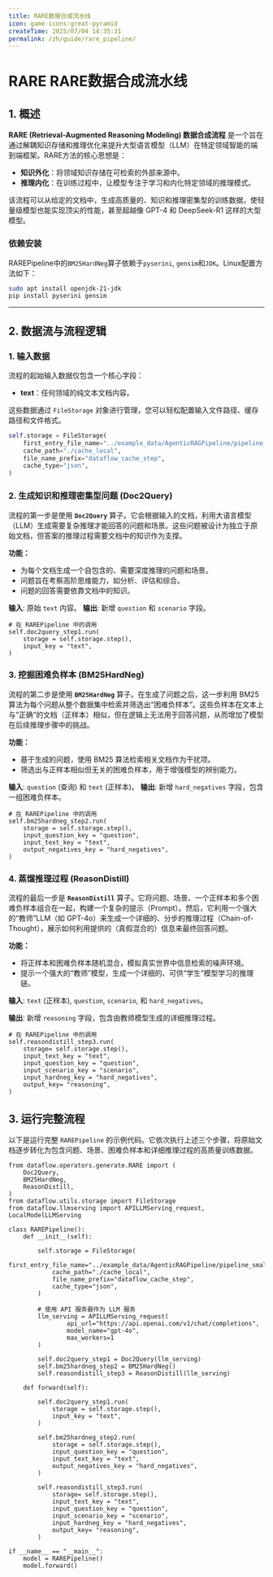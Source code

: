 ```yaml
---
title: RARE数据合成流水线
icon: game-icons:great-pyramid
createTime: 2025/07/04 14:35:31
permalink: /zh/guide/rare_pipeline/  
---
```


# RARE RARE数据合成流水线

## 1. 概述

**RARE (Retrieval-Augmented Reasoning Modeling) 数据合成流程** 是一个旨在通过解耦知识存储和推理优化来提升大型语言模型（LLM）在特定领域智能的端到端框架。RARE方法的核心思想是：
- **知识外化**：将领域知识存储在可检索的外部来源中。
- **推理内化**：在训练过程中，让模型专注于学习和内化特定领域的推理模式。

该流程可以从给定的文档中，生成高质量的、知识和推理密集型的训练数据，使轻量级模型也能实现顶尖的性能，甚至超越像 GPT-4 和 DeepSeek-R1 这样的大型模型。

### 依赖安装
RAREPipeline中的`BM25HardNeg`算子依赖于`pyserini`, `gensim`和`JDK`。Linux配置方法如下：
```bash
sudo apt install openjdk-21-jdk
pip install pyserini gensim
```

---

## 2. 数据流与流程逻辑

### 1. **输入数据**

流程的起始输入数据仅包含一个核心字段：

* **text**：任何领域的纯文本文档内容。

这些数据通过 `FileStorage` 对象进行管理，您可以轻松配置输入文件路径、缓存路径和文件格式。

```python
self.storage = FileStorage(
    first_entry_file_name="../example_data/AgenticRAGPipeline/pipeline_small_chunk.json",
    cache_path="./cache_local",
    file_name_prefix="dataflow_cache_step",
    cache_type="json",
)
```

### 2. **生成知识和推理密集型问题 (Doc2Query)**

流程的第一步是使用 **`Doc2Query`** 算子。它会根据输入的文档，利用大语言模型（LLM）生成需要复杂推理才能回答的问题和场景。这些问题被设计为独立于原始文档，但答案的推理过程需要文档中的知识作为支撑。

**功能：**

- 为每个文档生成一个自包含的、需要深度推理的问题和场景。
- 问题旨在考察高阶思维能力，如分析、评估和综合。
- 问题的回答需要依靠文档中的知识。

**输入**: 原始 `text` 内容。 **输出**: 新增 `question` 和 `scenario` 字段。

```
# 在 RAREPipeline 中的调用
self.doc2query_step1.run(
    storage = self.storage.step(),
    input_key = "text",
)
```

### 3. **挖掘困难负样本 (BM25HardNeg)**

流程的第二步是使用 **`BM25HardNeg`** 算子。在生成了问题之后，这一步利用 BM25 算法为每个问题从整个数据集中检索并筛选出“困难负样本”。这些负样本在文本上与“正确”的文档（正样本）相似，但在逻辑上无法用于回答问题，从而增加了模型在后续推理步骤中的挑战。

**功能：**

- 基于生成的问题，使用 BM25 算法检索相关文档作为干扰项。
- 筛选出与正样本相似但无关的困难负样本，用于增强模型的辨别能力。

**输入**: `question` (查询) 和 `text` (正样本)。 **输出**: 新增 `hard_negatives` 字段，包含一组困难负样本。

```
# 在 RAREPipeline 中的调用
self.bm25hardneg_step2.run(
    storage = self.storage.step(),
    input_question_key = "question",
    input_text_key = "text",
    output_negatives_key = "hard_negatives",
)
```

### 4. **蒸馏推理过程 (ReasonDistill)**

流程的最后一步是 **`ReasonDistill`** 算子。它将问题、场景、一个正样本和多个困难负样本组合在一起，构建一个复杂的提示（Prompt）。然后，它利用一个强大的“教师”LLM（如 GPT-4o）来生成一个详细的、分步的推理过程（Chain-of-Thought），展示如何利用提供的（真假混合的）信息来最终回答问题。

**功能：**

- 将正样本和困难负样本随机混合，模拟真实世界中信息检索的噪声环境。
- 提示一个强大的“教师”模型，生成一个详细的、可供“学生”模型学习的推理链。

**输入**: `text` (正样本), `question`, `scenario`, 和 `hard_negatives`。 

**输出**: 新增 `reasoning` 字段，包含由教师模型生成的详细推理过程。

```
# 在 RAREPipeline 中的调用
self.reasondistill_step3.run(
    storage= self.storage.step(),
    input_text_key = "text",
    input_question_key = "question",
    input_scenario_key = "scenario",
    input_hardneg_key = "hard_negatives",
    output_key= "reasoning",
)
```

## 3. 运行完整流程

以下是运行完整 `RAREPipeline` 的示例代码。它依次执行上述三个步骤，将原始文档逐步转化为包含问题、场景、困难负样本和详细推理过程的高质量训练数据。

```
from dataflow.operators.generate.RARE import (
    Doc2Query,
    BM25HardNeg,
    ReasonDistill,
)
from dataflow.utils.storage import FileStorage
from dataflow.llmserving import APILLMServing_request, LocalModelLLMServing

class RAREPipeline():
    def __init__(self):

        self.storage = FileStorage(
            first_entry_file_name="../example_data/AgenticRAGPipeline/pipeline_small_chunk.json",
            cache_path="./cache_local",
            file_name_prefix="dataflow_cache_step",
            cache_type="json",
        )

        # 使用 API 服务器作为 LLM 服务
        llm_serving = APILLMServing_request(
                api_url="https://api.openai.com/v1/chat/completions",
                model_name="gpt-4o",
                max_workers=1
        )

        self.doc2query_step1 = Doc2Query(llm_serving)
        self.bm25hardneg_step2 = BM25HardNeg()
        self.reasondistill_step3 = ReasonDistill(llm_serving)
        
    def forward(self):

        self.doc2query_step1.run(
            storage = self.storage.step(),
            input_key = "text",
        )

        self.bm25hardneg_step2.run(
            storage = self.storage.step(),
            input_question_key = "question",
            input_text_key = "text",
            output_negatives_key = "hard_negatives",
        )

        self.reasondistill_step3.run(
            storage= self.storage.step(),
            input_text_key = "text",
            input_question_key = "question",
            input_scenario_key = "scenario",
            input_hardneg_key = "hard_negatives",
            output_key= "reasoning",
        )
        
if __name__ == "__main__":
    model = RAREPipeline()
    model.forward()
```